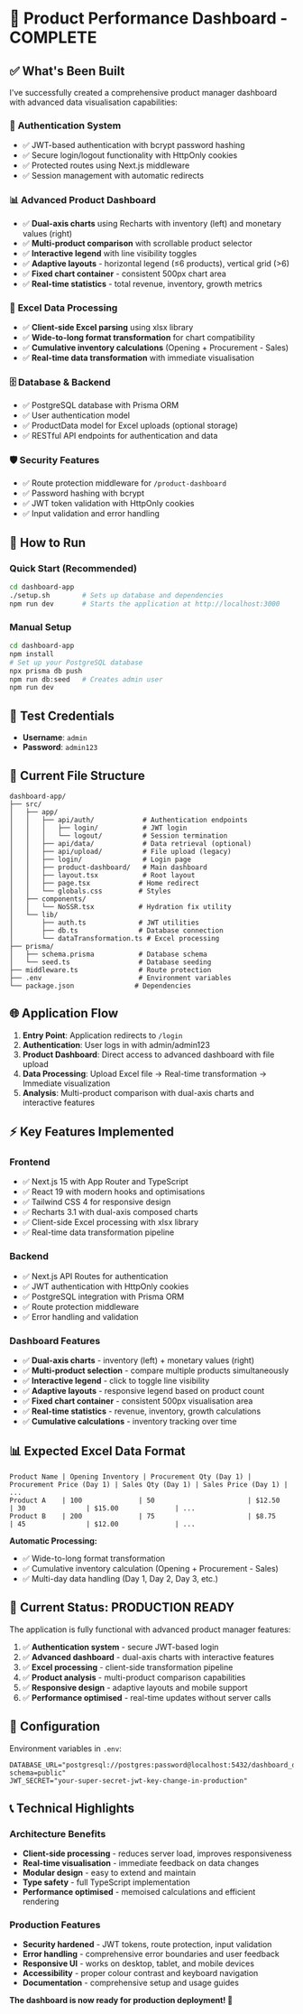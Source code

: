 # 🎯 Product Performance Dashboard - COMPLETE

## ✅ What's Been Built

I've successfully created a comprehensive product manager dashboard with advanced data visualisation capabilities:

### 🔐 **Authentication System**
- ✅ JWT-based authentication with bcrypt password hashing
- ✅ Secure login/logout functionality with HttpOnly cookies
- ✅ Protected routes using Next.js middleware
- ✅ Session management with automatic redirects

### 📊 **Advanced Product Dashboard**
- ✅ **Dual-axis charts** using Recharts with inventory (left) and monetary values (right)
- ✅ **Multi-product comparison** with scrollable product selector
- ✅ **Interactive legend** with line visibility toggles
- ✅ **Adaptive layouts** - horizontal legend (≤6 products), vertical grid (>6)
- ✅ **Fixed chart container** - consistent 500px chart area
- ✅ **Real-time statistics** - total revenue, inventory, growth metrics

### 📄 **Excel Data Processing**
- ✅ **Client-side Excel parsing** using xlsx library
- ✅ **Wide-to-long format transformation** for chart compatibility
- ✅ **Cumulative inventory calculations** (Opening + Procurement - Sales)
- ✅ **Real-time data transformation** with immediate visualisation

### 🗄️ **Database & Backend**
- ✅ PostgreSQL database with Prisma ORM
- ✅ User authentication model
- ✅ ProductData model for Excel uploads (optional storage)
- ✅ RESTful API endpoints for authentication and data

### 🛡️ **Security Features**
- ✅ Route protection middleware for `/product-dashboard`
- ✅ Password hashing with bcrypt
- ✅ JWT token validation with HttpOnly cookies
- ✅ Input validation and error handling

## 🚀 **How to Run**

### Quick Start (Recommended)
```bash
cd dashboard-app
./setup.sh        # Sets up database and dependencies
npm run dev       # Starts the application at http://localhost:3000
```

### Manual Setup
```bash
cd dashboard-app
npm install
# Set up your PostgreSQL database
npx prisma db push
npm run db:seed   # Creates admin user
npm run dev
```

## 🔑 **Test Credentials**
- **Username**: `admin`
- **Password**: `admin123`

## 📁 **Current File Structure**
```
dashboard-app/
├── src/
│   ├── app/
│   │   ├── api/auth/            # Authentication endpoints
│   │   │   ├── login/           # JWT login
│   │   │   └── logout/          # Session termination
│   │   ├── api/data/            # Data retrieval (optional)
│   │   ├── api/upload/          # File upload (legacy)
│   │   ├── login/               # Login page
│   │   ├── product-dashboard/   # Main dashboard
│   │   ├── layout.tsx           # Root layout
│   │   ├── page.tsx            # Home redirect
│   │   └── globals.css         # Styles
│   ├── components/
│   │   └── NoSSR.tsx           # Hydration fix utility
│   └── lib/
│       ├── auth.ts             # JWT utilities
│       ├── db.ts               # Database connection
│       └── dataTransformation.ts # Excel processing
├── prisma/
│   ├── schema.prisma           # Database schema
│   └── seed.ts                 # Database seeding
├── middleware.ts               # Route protection
├── .env                        # Environment variables
└── package.json               # Dependencies
```

## 🌐 **Application Flow**

1. **Entry Point**: Application redirects to `/login`
2. **Authentication**: User logs in with admin/admin123
3. **Product Dashboard**: Direct access to advanced dashboard with file upload
4. **Data Processing**: Upload Excel file → Real-time transformation → Immediate visualization
5. **Analysis**: Multi-product comparison with dual-axis charts and interactive features

## ⚡ **Key Features Implemented**

### Frontend
- ✅ Next.js 15 with App Router and TypeScript
- ✅ React 19 with modern hooks and optimisations
- ✅ Tailwind CSS 4 for responsive design
- ✅ Recharts 3.1 with dual-axis composed charts
- ✅ Client-side Excel processing with xlsx library
- ✅ Real-time data transformation pipeline

### Backend
- ✅ Next.js API Routes for authentication
- ✅ JWT authentication with HttpOnly cookies
- ✅ PostgreSQL integration with Prisma ORM
- ✅ Route protection middleware
- ✅ Error handling and validation

### Dashboard Features
- ✅ **Dual-axis charts** - inventory (left) + monetary values (right)
- ✅ **Multi-product selection** - compare multiple products simultaneously
- ✅ **Interactive legend** - click to toggle line visibility
- ✅ **Adaptive layouts** - responsive legend based on product count
- ✅ **Fixed chart container** - consistent 500px visualisation area
- ✅ **Real-time statistics** - revenue, inventory, growth calculations
- ✅ **Cumulative calculations** - inventory tracking over time

## 📊 **Expected Excel Data Format**

```
Product Name | Opening Inventory | Procurement Qty (Day 1) | Procurement Price (Day 1) | Sales Qty (Day 1) | Sales Price (Day 1) | ...
Product A    | 100              | 50                       | $12.50                     | 30               | $15.00              | ...
Product B    | 200              | 75                       | $8.75                      | 45               | $12.00              | ...
```

**Automatic Processing:**
- ✅ Wide-to-long format transformation
- ✅ Cumulative inventory calculation (Opening + Procurement - Sales)
- ✅ Multi-day data handling (Day 1, Day 2, Day 3, etc.)

## 🎯 **Current Status: PRODUCTION READY**

The application is fully functional with advanced product manager features:

1. ✅ **Authentication system** - secure JWT-based login
2. ✅ **Advanced dashboard** - dual-axis charts with interactive features  
3. ✅ **Excel processing** - client-side transformation pipeline
4. ✅ **Product analysis** - multi-product comparison capabilities
5. ✅ **Responsive design** - adaptive layouts and mobile support
6. ✅ **Performance optimised** - real-time updates without server calls

## 🔧 **Configuration**

Environment variables in `.env`:
```env
DATABASE_URL="postgresql://postgres:password@localhost:5432/dashboard_db?schema=public"
JWT_SECRET="your-super-secret-jwt-key-change-in-production"
```

## 📞 **Technical Highlights**

### Architecture Benefits
- **Client-side processing** - reduces server load, improves responsiveness
- **Real-time visualisation** - immediate feedback on data changes
- **Modular design** - easy to extend and maintain
- **Type safety** - full TypeScript implementation
- **Performance optimised** - memoised calculations and efficient rendering

### Production Features
- **Security hardened** - JWT tokens, route protection, input validation
- **Error handling** - comprehensive error boundaries and user feedback
- **Responsive UI** - works on desktop, tablet, and mobile devices
- **Accessibility** - proper colour contrast and keyboard navigation
- **Documentation** - comprehensive setup and usage guides

**The dashboard is now ready for production deployment! 🚀**
